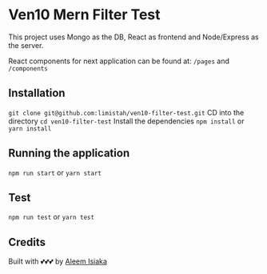 # Ven10 Mern Filter Test

This project uses Mongo as the DB, React as frontend and Node/Express as the server.

React components for next application can be found at: `/pages` and `/components`

## Installation

`git clone git@github.com:limistah/ven10-filter-test.git`
CD into the directory
`cd ven10-filter-test`
Install the dependencies
`npm install` or `yarn install`

## Running the application

`npm run start` or `yarn start`

## Test

`npm run test` or `yarn test`

## Credits

Built with 💕💕💕 by [Aleem Isiaka](aleemisiaka.com)
